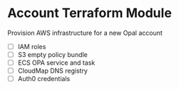 # Account Terraform Module

Provision AWS infrastructure for a new Opal account

 - [ ] IAM roles
 - [ ] S3 empty policy bundle
 - [ ] ECS OPA service and task
 - [ ] CloudMap DNS registry
 - [ ] Auth0 credentials